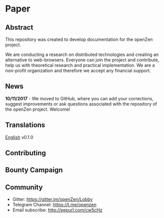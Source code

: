 # Paper #

## Abstract ##
This repository was created to develop documentation for the openZen project.

We are conducting a research on distributed technologies and creating an alternative to web-browsers.
Everyone can join the project and contribute, help us with theoretical research and practical implementation.
We are a non-profit organization and therefore we accept any financial support.

## News ##
**10/11/2017** - We moved to GitHub, where you can add your corrections, suggest improvements or ask questions associated with the repository of the openZen project. Welcome!

## Translations ##
[English](https://github.com/openzen/paper/blob/master/eng.md) v0.1.0

## Contributing ##

## Bounty Campaign ##

## Community ##
* Gitter: https://gitter.im/openZen/Lobby
* Telegram Channel: https://t.me/openzen
* Email subscribe: http://eepurl.com/cw5cHz
